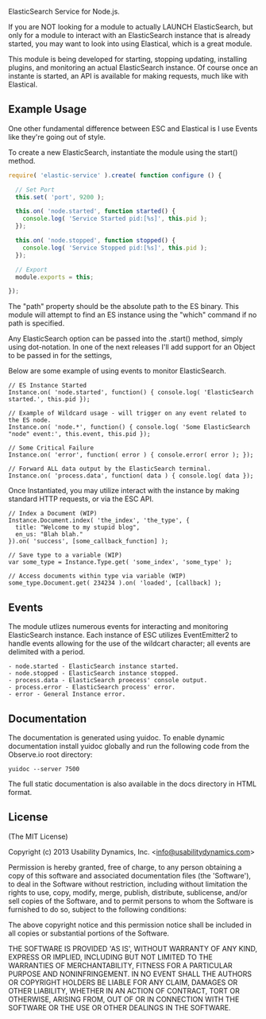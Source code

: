 ElasticSearch Service for Node.js.

If you are NOT looking for a module to actually LAUNCH ElasticSearch, but only for a module to
interact with an ElasticSearch instance that is already started, you may want to look into using
Elastical, which is a great module.

This module is being developed for starting, stopping updating, installing plugins, and monitoring an actual
ElasticSearch instance. Of course once an instante is started, an API is available for making requests,
much like with Elastical.

Example Usage
-------------
One other fundamental difference between ESC and Elastical is I use Events like they're going out of style.

To create a new ElasticSearch, instantiate the module using the start() method.

```javascript
require( 'elastic-service' ).create( function configure () {

  // Set Port
  this.set( 'port', 9200 );

  this.on( 'node.started', function started() {
    console.log( 'Service Started pid:[%s]', this.pid );
  });

  this.on( 'node.stopped', function stopped() {
    console.log( 'Service Stopped pid:[%s]', this.pid );
  });

  // Export
  module.exports = this;

});
```

The "path" property should be the absolute path to the ES binary. This module will attempt to find an
ES instance using the "which" command if no path is specified.

Any ElasticSearch option can be passed into the .start() method, simply using dot-notation.
In one of the next releases I'll add support for an Object to be passed in for the settings,

Below are some example of using events to monitor ElasticSearch.

    // ES Instance Started
    Instance.on( 'node.started', function() { console.log( 'ElasticSearch started.', this.pid });

    // Example of Wildcard usage - will trigger on any event related to the ES node.
    Instance.on( 'node.*', function() { console.log( 'Some ElasticSearch "node" event:', this.event, this.pid });

    // Some Critical Failure
    Instance.on( 'error', function( error ) { console.error( error ); });

    // Forward ALL data output by the ElasticSearch terminal.
    Instance.on( 'process.data', function( data ) { console.log( data });

Once Instantiated, you may utilize interact with the instance by making standard HTTP requests, or via the
ESC API.

    // Index a Document (WIP)
    Instance.Document.index( 'the_index', 'the_type', {
      title: "Welcome to my stupid blog",
      en_us: "Blah blah."
    }).on( 'success', [some_callback_function] );

    // Save type to a variable (WIP)
    var some_type = Instance.Type.get( 'some_index', 'some_type' );

    // Access documents within type via variable (WIP)
    some_type.Document.get( 234234 ).on( 'loaded', [callback] );

Events
------
The module utlizes numerous events for interacting and monitoring ElasticSearch instance. Each instance of ESC
utilizes EventEmitter2 to handle events allowing for the use of the wildcart character; all events are
delimited with a period.

    - node.started - ElasticSearch instance started.
    - node.stopped - ElasticSearch instance stopped.
    - process.data - ElasticSearch proecess' console output.
    - process.error - ElasticSearch process' error.
    - error - General Instance error.

## Documentation
The documentation is generated using yuidoc. To enable dynamic documentation install yuidoc globally and
run the following code from the Observe.io root directory:

    yuidoc --server 7500

The full static documentation is also available in the docs directory in HTML format.

## License

(The MIT License)

Copyright (c) 2013 Usability Dynamics, Inc. &lt;info@usabilitydynamics.com&gt;

Permission is hereby granted, free of charge, to any person obtaining
a copy of this software and associated documentation files (the
'Software'), to deal in the Software without restriction, including
without limitation the rights to use, copy, modify, merge, publish,
distribute, sublicense, and/or sell copies of the Software, and to
permit persons to whom the Software is furnished to do so, subject to
the following conditions:

The above copyright notice and this permission notice shall be
included in all copies or substantial portions of the Software.

THE SOFTWARE IS PROVIDED 'AS IS', WITHOUT WARRANTY OF ANY KIND,
EXPRESS OR IMPLIED, INCLUDING BUT NOT LIMITED TO THE WARRANTIES OF
MERCHANTABILITY, FITNESS FOR A PARTICULAR PURPOSE AND NONINFRINGEMENT.
IN NO EVENT SHALL THE AUTHORS OR COPYRIGHT HOLDERS BE LIABLE FOR ANY
CLAIM, DAMAGES OR OTHER LIABILITY, WHETHER IN AN ACTION OF CONTRACT,
TORT OR OTHERWISE, ARISING FROM, OUT OF OR IN CONNECTION WITH THE
SOFTWARE OR THE USE OR OTHER DEALINGS IN THE SOFTWARE.
